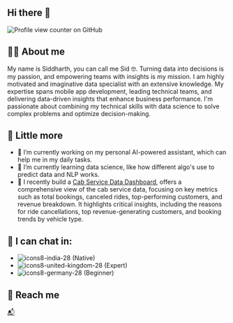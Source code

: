 ## Hi there 👋 

![Profile view counter on GitHub](https://komarev.com/ghpvc/?username=Siddharth3)


## 🙋‍♂️ About me
My name is Siddharth, you can call me Sid 🤓. Turning data into decisions is my passion, and empowering teams with insights is my mission. I am highly motivated and imaginative data specialist with an extensive knowledge. 
My expertise spans mobile app development, leading technical teams, and delivering data-driven insights that enhance business performance. I'm passionate about combining my technical skills with data science to solve complex problems and optimize decision-making.


## 🫣 Little more
- 🔭 I’m currently working on my personal AI-powered assistant, which can help me in my daily tasks.
- 🌱 I’m currently learning data science, like how different algo's use to predict data and NLP works.
- 🤔 I recently build a [Cab Service Data Dashboard](https://github.com/Siddharth3/CabServiceDataAnalysis), offers a comprehensive view of the cab service data, focusing on key metrics such as total bookings, canceled rides, top-performing customers, and revenue breakdown. It highlights critical insights, including the reasons for ride cancellations, top revenue-generating customers, and booking trends by vehicle type.


## 💬 I can chat in:
- ![icons8-india-28](https://github.com/user-attachments/assets/a5aafcc2-c643-4361-8fd7-df3a5ac5e361) (Native)
- ![icons8-united-kingdom-28](https://github.com/user-attachments/assets/2d2027d4-e4e8-4a26-bd43-8af16de030e2) (Expert)
- ![icons8-germany-28](https://github.com/user-attachments/assets/3e12050e-6feb-4ac6-a853-f9f9a4ee4fca) (Beginner)


## 🫣 Reach me
[📬](mailto:sidd.sahni3@gmail.com)
<!--
**Siddharth3/Siddharth3** is a ✨ _special_ ✨ repository because its `README.md` (this file) appears on your GitHub profile.

Here are some ideas to get you started:

- 🔭 I’m currently working on ...
- 🌱 I’m currently learning ...
- 👯 I’m looking to collaborate on ...
- 🤔 I’m looking for help with ...
- 💬 Ask me about ...
- 📫 How to reach me: ...
- 😄 Pronouns: ...
- ⚡ Fun fact: ...
-->
